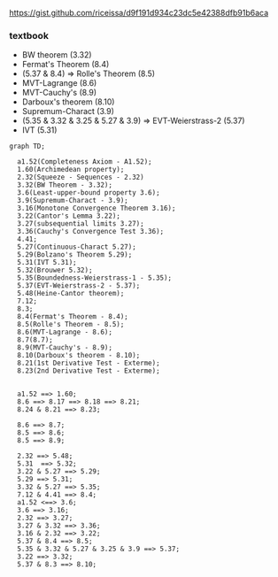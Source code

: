 
https://gist.github.com/riceissa/d9f191d934c23dc5e42388dfb91b6aca
### textbook

- BW theorem (3.32)
- Fermat's Theorem (8.4)
- (5.37 & 8.4) => Rolle's Theorem (8.5)
- MVT-Lagrange (8.6)
- MVT-Cauchy's (8.9)
- Darboux's theorem (8.10)
- Supremum-Charact (3.9)
- (5.35 & 3.32 & 3.25 & 5.27 & 3.9) => EVT-Weierstrass-2 (5.37)
- IVT (5.31)


```___mermaid
graph TD;

  a1.52(Completeness Axiom - A1.52);
  1.60(Archimedean property);
  2.32(Squeeze - Sequences - 2.32)
  3.32(BW Theorem - 3.32);
  3.6(Least-upper-bound property 3.6);
  3.9(Supremum-Charact - 3.9);
  3.16(Monotone Convergence Theorem 3.16);
  3.22(Cantor's Lemma 3.22);
  3.27(subsequential limits 3.27);
  3.36(Cauchy's Convergence Test 3.36);
  4.41;
  5.27(Continuous-Charact 5.27);
  5.29(Bolzano's Theorem 5.29);
  5.31(IVT 5.31);
  5.32(Brouwer 5.32);
  5.35(Boundedness-Weierstrass-1 - 5.35);
  5.37(EVT-Weierstrass-2 - 5.37);
  5.48(Heine-Cantor theorem);
  7.12;
  8.3;
  8.4(Fermat's Theorem - 8.4);
  8.5(Rolle's Theorem - 8.5);
  8.6(MVT-Lagrange - 8.6);
  8.7(8.7);
  8.9(MVT-Cauchy's - 8.9);
  8.10(Darboux's theorem - 8.10);
  8.21(1st Derivative Test - Exterme);
  8.23(2nd Derivative Test - Exterme);


  a1.52 ==> 1.60;
  8.6 ==> 8.17 ==> 8.18 ==> 8.21;
  8.24 & 8.21 ==> 8.23;

  8.6 ==> 8.7;
  8.5 ==> 8.6;
  8.5 ==> 8.9;

  2.32 ==> 5.48;
  5.31  ==> 5.32;
  3.22 & 5.27 ==> 5.29;
  5.29 ==> 5.31;
  3.32 & 5.27 ==> 5.35;
  7.12 & 4.41 ==> 8.4;
  a1.52 <==> 3.6;
  3.6 ==> 3.16;
  2.32 ==> 3.27;
  3.27 & 3.32 ==> 3.36;
  3.16 & 2.32 ==> 3.22;
  5.37 & 8.4 ==> 8.5;
  5.35 & 3.32 & 5.27 & 3.25 & 3.9 ==> 5.37;
  3.22 ==> 3.32;
  5.37 & 8.3 ==> 8.10;
```
